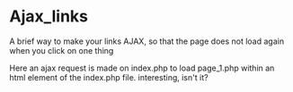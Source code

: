 # Ajax_links
A brief way to make your links AJAX, so that the page does not load again when you click on one thing

Here an ajax request is made on index.php to load page_1.php within an html element of the index.php file. 
interesting, isn't it?
